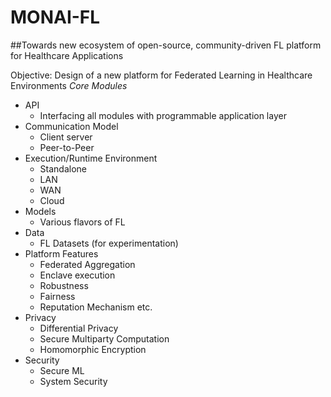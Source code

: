 # MONAI-FL
##Towards new ecosystem of open-source, community-driven FL platform for Healthcare Applications


Objective:
Design of a new platform for Federated Learning in Healthcare Environments
*Core Modules*
- API 
  - Interfacing all modules with programmable application layer
- Communication Model
  - Client server
  - Peer-to-Peer
- Execution/Runtime Environment
  - Standalone
  - LAN
  - WAN
  - Cloud
- Models
  - Various flavors of FL
- Data
  - FL Datasets (for experimentation)
- Platform Features
  - Federated Aggregation
  - Enclave execution
  - Robustness
  - Fairness
  - Reputation Mechanism etc.
- Privacy
  - Differential Privacy
  - Secure Multiparty Computation
  - Homomorphic Encryption
- Security
  - Secure ML
  - System Security
